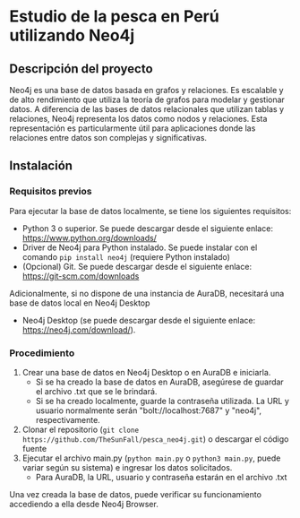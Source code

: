 # Estudio de la pesca en Perú utilizando Neo4j

## Descripción del proyecto

Neo4j es una base de datos basada en grafos y relaciones. Es escalable y de alto rendimiento que utiliza la teoría de grafos para modelar y gestionar datos. A diferencia de las bases de datos relacionales que utilizan tablas y relaciones, Neo4j representa los datos como nodos y relaciones. Esta representación es particularmente útil para aplicaciones donde las relaciones entre datos son complejas y significativas.

## Instalación
### Requisitos previos
Para ejecutar la base de datos localmente, se tiene los siguientes requisitos:
- Python 3 o superior. Se puede descargar desde el siguiente enlace: https://www.python.org/downloads/
- Driver de Neo4j para Python instalado. Se puede instalar con el comando `pip install neo4j` (requiere Python instalado)
- (Opcional) Git. Se puede descargar desde el siguiente enlace: https://git-scm.com/downloads

Adicionalmente, si no dispone de una instancia de AuraDB, necesitará una base de datos local en Neo4j Desktop
- Neo4j Desktop (se puede descargar desde el siguiente enlace: https://neo4j.com/download/).

### Procedimiento
1. Crear una base de datos en Neo4j Desktop o en AuraDB e iniciarla.
   - Si se ha creado la base de datos en AuraDB, asegúrese de guardar el archivo .txt que se le brindará.
   - Si se ha creado localmente, guarde la contraseña utilizada. La URL y usuario normalmente serán "bolt://localhost:7687" y "neo4j", respectivamente.
2. Clonar el repositorio (`git clone https://github.com/TheSunFall/pesca_neo4j.git`) o descargar el código fuente
3. Ejecutar el archivo main.py (`python main.py` o `python3 main.py`, puede variar según su sistema) e ingresar los datos solicitados.
    - Para AuraDB, la URL, usuario y contraseña estarán en el archivo .txt

Una vez creada la base de datos, puede verificar su funcionamiento accediendo a ella desde Neo4j Browser.

